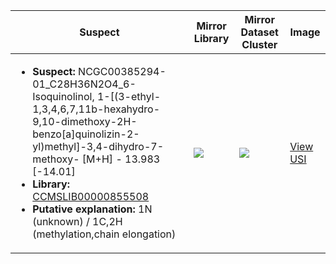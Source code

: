 | Suspect | Mirror Library | Mirror Dataset Cluster | Image |
| --- | --- | --- | --- |
| <ul><li><b>Suspect:</b> NCGC00385294-01_C28H36N2O4_6-Isoquinolinol, 1-[(3-ethyl-1,3,4,6,7,11b-hexahydro-9,10-dimethoxy-2H-benzo[a]quinolizin-2-yl)methyl]-3,4-dihydro-7-methoxy- [M+H] -  13.983 [-14.01]</li><li><b>Library:</b> [CCMSLIB00000855508](https://gnps.ucsd.edu/ProteoSAFe/gnpslibraryspectrum.jsp?SpectrumID=CCMSLIB00000855508)</li><li><b>Putative explanation:</b> 1N (unknown) / 1C,2H (methylation,chain elongation)</li></ul> | ![](https://metabolomics-usi.ucsd.edu/svg/mirror?usi1=mzspec:MSV000080554:G2_RG2_01_8137.mzML:scan:546&usi2=mzspec:GNPSLIBRARY:CCMSLIB00000855508&mz_min=50&mz_max=500) | ![](https://metabolomics-usi.ucsd.edu/svg/mirror?usi1=mzspec:MSV000080554:G2_RG2_01_8137.mzML:scan:546&usi2=mzspec:MSV000084314:MSV000080554.mgf:scan:66490&mz_min=50&mz_max=500) | [View USI](https://metabolomics-usi.ucsd.edu/svg/?usi=mzspec:MSV000080554:G2_RG2_01_8137.mzML:scan:546&mz_min=50&mz_max=500)| 